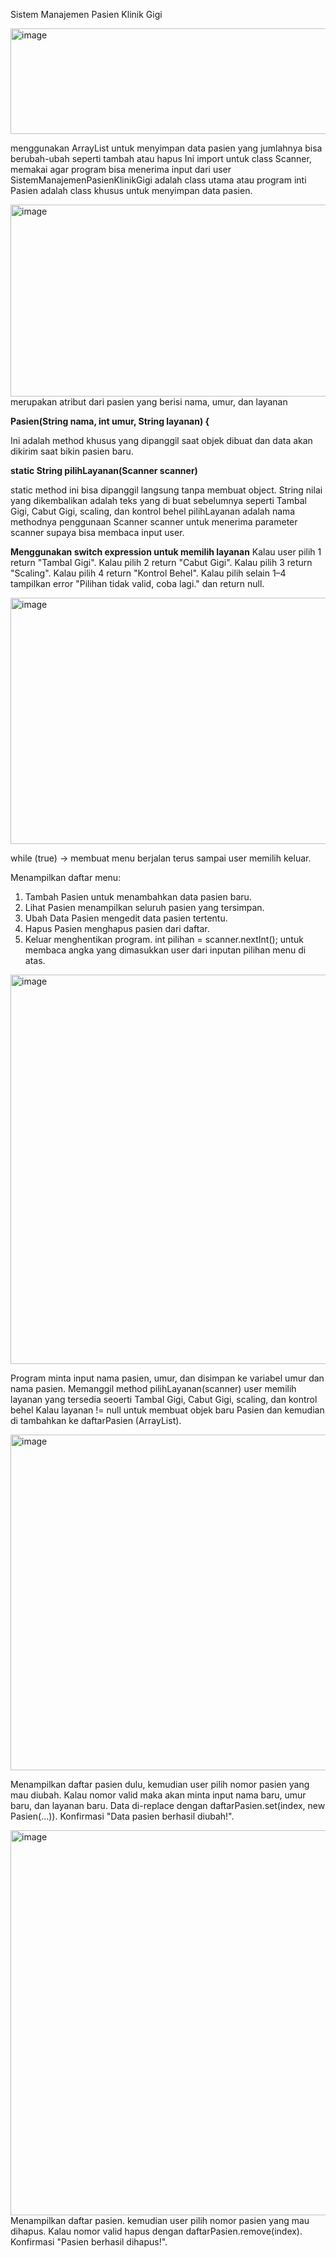Sistem Manajemen Pasien Klinik Gigi

<img width="594" height="169" alt="image" src="https://github.com/user-attachments/assets/d32d7d97-a46f-4603-b463-d0456ad924b0" />

menggunakan ArrayList untuk menyimpan data pasien yang jumlahnya bisa berubah-ubah seperti tambah atau hapus
Ini import untuk class Scanner, memakai agar program bisa menerima input dari user
SistemManajemenPasienKlinikGigi adalah class utama atau program inti
Pasien adalah class khusus untuk menyimpan data pasien.

<img width="730" height="307" alt="image" src="https://github.com/user-attachments/assets/941c8140-f28d-41e9-bdf2-384b0369485d" />
merupakan atribut dari pasien yang berisi nama, umur, dan layanan

**Pasien(String nama, int umur, String layanan) {**

Ini adalah method khusus yang dipanggil saat objek dibuat dan data akan dikirim saat bikin pasien baru.

**static String pilihLayanan(Scanner scanner)**

static method ini bisa dipanggil langsung tanpa membuat object.
String nilai yang dikembalikan adalah teks yang di buat sebelumnya seperti Tambal Gigi, Cabut Gigi, scaling, dan kontrol behel
pilihLayanan adalah nama methodnya
penggunaan Scanner scanner untuk menerima parameter scanner supaya bisa membaca input user.

**Menggunakan switch expression untuk memilih layanan**
Kalau user pilih 1 return "Tambal Gigi".
Kalau pilih 2 return "Cabut Gigi".
Kalau pilih 3 return "Scaling".
Kalau pilih 4 return "Kontrol Behel".
Kalau pilih selain 1–4 tampilkan error "Pilihan tidak valid, coba lagi." dan return null.

<img width="965" height="394" alt="image" src="https://github.com/user-attachments/assets/f61fa105-d70e-478c-888e-941337ce0ae2" />

while (true) → membuat menu berjalan terus sampai user memilih keluar.

Menampilkan daftar menu:
1. Tambah Pasien untuk menambahkan data pasien baru.
2. Lihat Pasien menampilkan seluruh pasien yang tersimpan.
3. Ubah Data Pasien mengedit data pasien tertentu.
4. Hapus Pasien menghapus pasien dari daftar.
5. Keluar menghentikan program.
int pilihan = scanner.nextInt(); untuk membaca angka yang dimasukkan user dari inputan pilihan menu di atas.

<img width="885" height="623" alt="image" src="https://github.com/user-attachments/assets/be4525ad-9491-46c3-bebf-9de9ae0e90c4" />

Program minta input nama pasien, umur, dan disimpan ke variabel umur dan nama pasien.
Memanggil method pilihLayanan(scanner) user memilih layanan yang tersedia seoerti Tambal Gigi, Cabut Gigi, scaling, dan kontrol behel
Kalau layanan != null untuk membuat objek baru Pasien dan kemudian di tambahkan ke daftarPasien (ArrayList).

<img width="860" height="537" alt="image" src="https://github.com/user-attachments/assets/64d69deb-27ca-4c66-97c9-325b4d57d002" />

Menampilkan daftar pasien dulu, kemudian user pilih nomor pasien yang mau diubah. Kalau nomor valid maka akan minta input nama baru, umur baru, dan layanan baru.
Data di-replace dengan daftarPasien.set(index, new Pasien(...)). Konfirmasi "Data pasien berhasil diubah!".

<img width="885" height="616" alt="image" src="https://github.com/user-attachments/assets/333015c0-0f29-4b10-8598-75a9c474e8ba" />
Menampilkan daftar pasien. kemudian user pilih nomor pasien yang mau dihapus. Kalau nomor valid hapus dengan daftarPasien.remove(index).
Konfirmasi "Pasien berhasil dihapus!".
